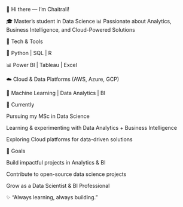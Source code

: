 👋 Hi there — I’m Chaitrali!

🎓 Master’s student in Data Science
📊 Passionate about Analytics, Business Intelligence, and Cloud-Powered Solutions


🔧 Tech & Tools

🐍 Python | SQL | R

📊 Power BI | Tableau | Excel

☁️ Cloud & Data Platforms (AWS, Azure, GCP)

🤖 Machine Learning | Data Analytics | BI

🌱 Currently

Pursuing my MSc in Data Science

Learning & experimenting with Data Analytics + Business Intelligence

Exploring Cloud platforms for data-driven solutions

🚀 Goals

Build impactful projects in Analytics & BI

Contribute to open-source data science projects

Grow as a Data Scientist & BI Professional

✨ “Always learning, always building.”
